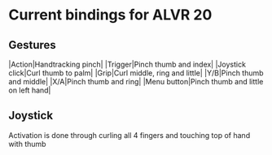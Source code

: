 Current bindings for ALVR 20
===

Gestures
---
|Action|Handtracking pinch|
|Trigger|Pinch thumb and index|
|Joystick click|Curl thumb to palm|
|Grip|Curl middle, ring and little|
|Y/B|Pinch thumb and middle|
|X/A|Pinch thumb and ring|
|Menu button|Pinch thumb and little on left hand|

Joystick
---
Activation is done through curling all 4 fingers and touching top of hand with thumb
